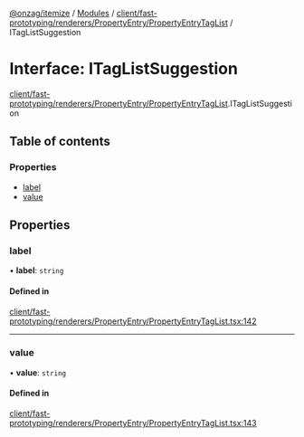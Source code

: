 [@onzag/itemize](../README.md) / [Modules](../modules.md) / [client/fast-prototyping/renderers/PropertyEntry/PropertyEntryTagList](../modules/client_fast_prototyping_renderers_PropertyEntry_PropertyEntryTagList.md) / ITagListSuggestion

# Interface: ITagListSuggestion

[client/fast-prototyping/renderers/PropertyEntry/PropertyEntryTagList](../modules/client_fast_prototyping_renderers_PropertyEntry_PropertyEntryTagList.md).ITagListSuggestion

## Table of contents

### Properties

- [label](client_fast_prototyping_renderers_PropertyEntry_PropertyEntryTagList.ITagListSuggestion.md#label)
- [value](client_fast_prototyping_renderers_PropertyEntry_PropertyEntryTagList.ITagListSuggestion.md#value)

## Properties

### label

• **label**: `string`

#### Defined in

[client/fast-prototyping/renderers/PropertyEntry/PropertyEntryTagList.tsx:142](https://github.com/onzag/itemize/blob/59702dd5/client/fast-prototyping/renderers/PropertyEntry/PropertyEntryTagList.tsx#L142)

___

### value

• **value**: `string`

#### Defined in

[client/fast-prototyping/renderers/PropertyEntry/PropertyEntryTagList.tsx:143](https://github.com/onzag/itemize/blob/59702dd5/client/fast-prototyping/renderers/PropertyEntry/PropertyEntryTagList.tsx#L143)
